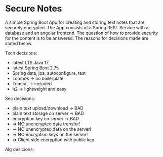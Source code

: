 # Secure Notes

A simple Spring Boot App for creating and storing text notes that are securely encrypted.
The App consists of a Spring REST Service with a database and an angular frontend.
The question of how to provide security for the content is to be answered.
The reasons for decisions made are stated below.

Tech decisions:
* latest LTS Java 17
* latest Spring Boot 2.75
* Spring data, jpa, autoconfigure, test
* Lombok -> no boilerplate
* Tomcat -> included
* h2 -> lightweight and easy

Sec decisions:
* plain text upload/download -> BAD
* plain text storage on server -> BAD
* encryption key on server -> BAD
* => NO unencrypted data transfer!
* => NO unencrypted data on the server!
* => NO encryption keys on the server!
* => Client side encryption with public key

Alg desicions:
